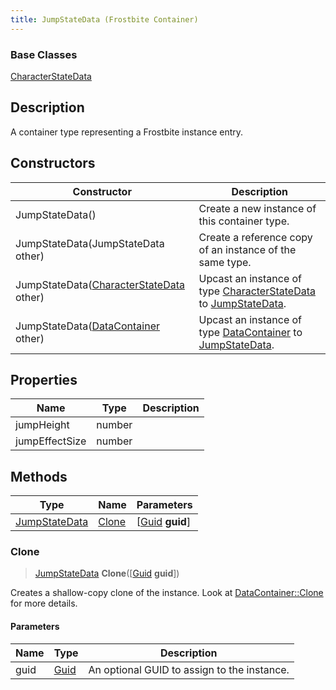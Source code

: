 ```yaml
---
title: JumpStateData (Frostbite Container)
---
```

### Base Classes

[CharacterStateData](CharacterStateData)

## Description

A container type representing a Frostbite instance entry.

## Constructors

| Constructor                                                              | Description                                                                                                       |
| ------------------------------------------------------------------------ | ----------------------------------------------------------------------------------------------------------------- |
| JumpStateData()                                                          | Create a new instance of this container type.                                                                     |
| JumpStateData(JumpStateData other)                                       | Create a reference copy of an instance of the same type.                                                          |
| JumpStateData([CharacterStateData](CharacterStateData) other)            | Upcast an instance of type [CharacterStateData](CharacterStateData) to [JumpStateData](JumpStateData).            |
| JumpStateData([DataContainer](/vext/ref/cls/shr/datacontainer) other) | Upcast an instance of type [DataContainer](/vext/ref/cls/shr/datacontainer) to [JumpStateData](JumpStateData). |

## Properties

| Name           | Type   | Description |
| -------------- | ------ | ----------- |
| jumpHeight     | number |             |
| jumpEffectSize | number |             |

## Methods

| Type                           | Name            | Parameters                                     |
| ------------------------------ | --------------- | ---------------------------------------------- |
| [JumpStateData](JumpStateData) | [Clone](#clone) | \[[Guid](/vext/ref/cls/shr/guid) **guid**\] |

### Clone

> [JumpStateData](JumpStateData) **Clone**(\[[Guid](/vext/ref/cls/shr/guid) **guid**\])

Creates a shallow-copy clone of the instance. Look at [DataContainer::Clone](/vext/ref/cls/shr/datacontainer#clone) for more details.

#### Parameters

| Name | Type         | Description                                 |
| ---- | ------------ | ------------------------------------------- |
| guid | [Guid](Guid) | An optional GUID to assign to the instance. |
